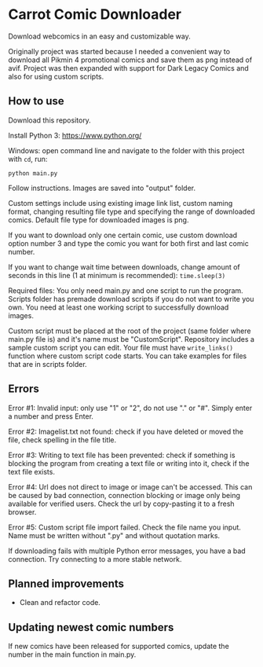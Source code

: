 # Carrot Comic Downloader

Download webcomics in an easy and customizable way.

Originally project was started because I needed a convenient way to download all Pikmin 4 promotional comics and save them as png instead of avif. Project was then expanded with support for Dark Legacy Comics and also for using custom scripts.

## How to use

Download this repository.

Install Python 3: https://www.python.org/

Windows: open command line and navigate to the folder with this project with `cd`, run:

```
python main.py
```

Follow instructions. Images are saved into "output" folder.

Custom settings include using existing image link list, custom naming format, changing resulting file type and specifying the range of downloaded comics. Default file type for downloaded images is png.

If you want to download only one certain comic, use custom download option number 3 and type the comic you want for both first and last comic number.

If you want to change wait time between downloads, change amount of seconds in this line (1 at minimum is recommended): `time.sleep(3)`

Required files: You only need main.py and one script to run the program. Scripts folder has premade download scripts if you do not want to write you own. You need at least one working script to successfully download images.

Custom script must be placed at the root of the project (same folder where main.py file is) and it's name must be "CustomScript". Repository includes a sample custom script you can edit. Your file must have `write_links()` function where custom script code starts. You can take examples for files that are in scripts folder.

## Errors

Error #1: Invalid input: only use "1" or "2", do not use "." or "#". Simply enter a number and press Enter.

Error #2: Imagelist.txt not found: check if you have deleted or moved the file, check spelling in the file title.

Error #3: Writing to text file has been prevented: check if something is blocking the program from creating a text file or writing into it, check if the text file exists.

Error #4: Url does not direct to image or image can't be accessed. This can be caused by bad connection, connection blocking or image only being available for verified users. Check the url by copy-pasting it to a fresh browser.

Error #5: Custom script file import failed. Check the file name you input. Name must be written without ".py" and without quotation marks.

If downloading fails with multiple Python error messages, you have a bad connection. Try connecting to a more stable network.

## Planned improvements

- Clean and refactor code.

## Updating newest comic numbers

If new comics have been released for supported comics, update the number in the main function in main.py.
